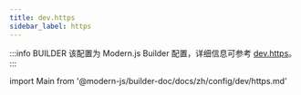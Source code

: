 ```yaml
---
title: dev.https
sidebar_label: https
---
```


:::info BUILDER
该配置为 Modern.js Builder 配置，详细信息可参考 [dev.https](https://modernjs.dev/builder/api/config-dev.html#dev-https)。
:::

import Main from '@modern-js/builder-doc/docs/zh/config/dev/https.md'

<Main />
